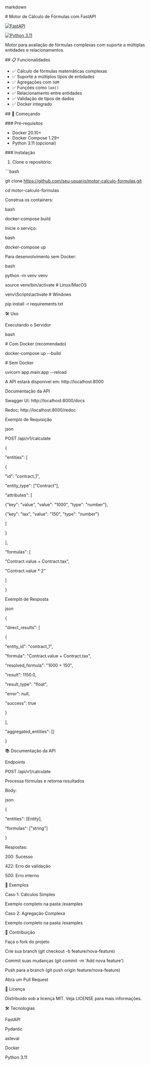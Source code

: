 ﻿markdown

\# Motor de Cálculo de Fórmulas com FastAPI

[![FastAPI](https://img.shields.io/badge/FastAPI-005571?style=for-the-badge&logo=fastapi)](https://fastapi.tiangolo.com/)

[![Python 3.11](https://img.shields.io/badge/python-3.11-blue.svg)](https://www.python.org/downloads/)

Motor para avaliação de fórmulas complexas com suporte a múltiplas entidades e relacionamentos.

\## 📋 Funcionalidades

- ✅ Cálculo de fórmulas matemáticas complexas
- ✅ Suporte a múltiplos tipos de entidades
- ✅ Agregações com `SUM`
- ✅ Funções como `len()`
- ✅ Relacionamento entre entidades
- ✅ Validação de tipos de dados
- ✅ Docker integrado

\## 🚀 Começando

\### Pré-requisitos

- Docker 20.10+
- Docker Compose 1.29+
- Python 3.11 (opcional)

\### Instalação

1. Clone o repositório:

\```bash

git clone https://github.com/seu-usuario/motor-calculo-formulas.git

cd motor-calculo-formulas

Construa os containers:

bash

docker-compose build

Inicie o serviço:

bash

docker-compose up

Para desenvolvimento sem Docker:

bash

python -m venv venv

source venv/bin/activate  # Linux/MacOS

venv\Scripts\activate  # Windows

pip install -r requirements.txt

🛠 Uso

Executando o Servidor

bash

\# Com Docker (recomendado)

docker-compose up --build

\# Sem Docker

uvicorn app.main:app --reload

A API estará disponível em: http://localhost:8000

Documentação da API

Swagger UI: http://localhost:8000/docs

Redoc: http://localhost:8000/redoc

Exemplo de Requisição

json

POST /api/v1/calculate

{

"entities": [

{

"id": "contract\_1",

"entity\_type": ["Contract"],

"attributes": [

{"key": "value", "value": "1000", "type": "number"},

{"key": "tax", "value": "150", "type": "number"}

]

}

],

"formulas": [

"Contract.value + Contract.tax",

"Contract.value \* 2"

]

}

Exemplo de Resposta

json

{

"direct\_results": [

{

"entity\_id": "contract\_1",

"formula": "Contract.value + Contract.tax",

"resolved\_formula": "1000 + 150",

"result": 1150.0,

"result\_type": "float",

"error": null,

"success": true

}

],

"aggregated\_entities": []

}

📚 Documentação da API

Endpoints

POST /api/v1/calculate

Processa fórmulas e retorna resultados

Body:

json

{

"entities": [Entity],

"formulas": ["string"]

}

Respostas:

200: Sucesso

422: Erro de validação

500: Erro interno

🧪 Exemplos

Caso 1: Cálculos Simples

Exemplo completo na pasta /examples

Caso 2: Agregação Complexa

Exemplo completo na pasta /examples

🤝 Contribuição

Faça o fork do projeto

Crie sua branch (git checkout -b feature/nova-feature)

Commit suas mudanças (git commit -m 'Add nova feature')

Push para a branch (git push origin feature/nova-feature)

Abra um Pull Request

📄 Licença

Distribuído sob a licença MIT. Veja LICENSE para mais informações.

🛠 Tecnologias

FastAPI

Pydantic

asteval

Docker

Python 3.11

